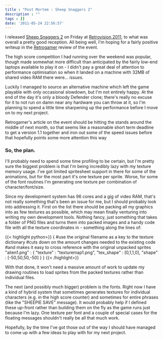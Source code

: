```yaml
---
title : "Post Mortem : Sheep Snaggers 2"
description : ""
tags : []
date: '2011-05-24 22:56:57'
---
```


I released [Sheep Snaggers 2](/content/sheep-snaggers-2) on Friday at <a href="http://www.retrovision.org.uk">Retrovision 2011</a>, to what was overall a pretty good reception. All being well, I'm hoping for a fairly positive writeup in the <a href="http://www.retrogamer.net">Retrogamer</a> review of the event.

The high score competition I had running over the weekend was popular, though made somewhat more difficult than anticipated by the fairly low-end laptops available to play it on - I didn't pay a great deal of attention to performance optimisation so when it landed on a machine with 32MB of shared video RAM there were... <em>issues.</em>

Luckily I managed to source an alternative machine which left the game playable with only occasional slowdown, but I'm not entirely happy. At the end of the day it's only a bloody Defender clone; there's really no excuse for it to not run on damn near any hardware you can throw at it, so I'm planning to spend a little time sharpening up the performance before I move on to my next project.

Retrogamer's article on the event should be hitting the stands around the middle of next month, so that seems like a reasonable short term deadline to get a version 1.1 together and iron out some of the speed issues before that hopefully points some more attention this way

<!--more-->

<h3>So, the plan.</h3>

I'll probably need to spend some time profiling to be certain, but I'm pretty sure the biggest problem is that I'm being incredibly lazy with my texture memory usage. I've got limited spritesheet support in there for some of the animations, but for the most part it's one texture per sprite. Worse, for some of the font routines I'm generating one texture per combination of character/font/size.

Since my development system has 96 cores and a gig of video RAM, that's not really something that's been an issue for me, but I should probably look into addressing it. First on the list there should be packing all my graphics into as few textures as possible, which may mean finally venturing into writing my own development tools. Nothing fancy, just something that takes a folder of PNG files and turns them into packed images and a handy code file with all the texture coordinates in - something along the lines of:

{{< highlight python>}}
{
  #use the original filename as a key to the texture dictionary
  #cuts down on the amount changes needed to the existing code
  #and makes it easy to cross reference with the original unpacked sprites
  "alien1.png" : {
    "texture" : "texturemap1.png",
    "tex_shape" : [0,1,1,0], 
    "shape" : [-50,50,50,-50] 
  }
}
{{< /highlight>}}

With that done, it won't need a massive amount of work to update my drawing routines to load sprites from the packed textures rather than individual files.

The next (and possibly much bigger) problem is the fonts. Right now I have a kind of hybrid system that sometimes generates textures for individual characters (e.g. in the high score counter) and sometimes for entire phrases (like the "SHEEPIE SAVE" message). It would probably help if I defined these up-front rather than building them on the fly as the game runs just because I'm lazy. One texture per font and a couple of special cases for the floating messages shouldn't really be all that much work.

Hopefully, by the time I've got those out of the way I should have managed to come up with a few ideas to play with for my next project.
